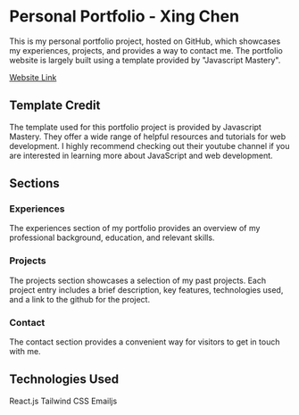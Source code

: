 # Personal Portfolio - Xing Chen
This is my personal portfolio project, hosted on GitHub, which showcases my experiences, projects, and provides a way to contact me. The portfolio website is largely built using a template provided by "Javascript Mastery".

[Website Link](https://xchen601.github.io/personal-portfolio/)

## Template Credit
The template used for this portfolio project is provided by Javascript Mastery. They offer a wide range of helpful resources and tutorials for web development. I highly recommend checking out their youtube channel if you are interested in learning more about JavaScript and web development.

## Sections
### Experiences
The experiences section of my portfolio provides an overview of my professional background, education, and relevant skills.

### Projects
The projects section showcases a selection of my past projects. Each project entry includes a brief description, key features, technologies used, and a link to the github for the project. 

### Contact
The contact section provides a convenient way for visitors to get in touch with me.

## Technologies Used
React.js
Tailwind CSS
Emailjs
